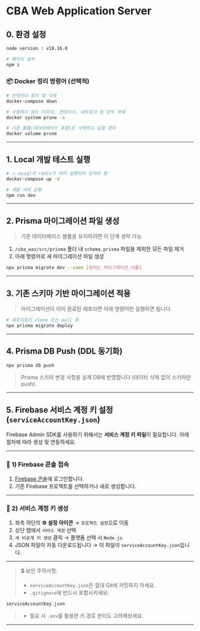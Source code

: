 # CBA Web Application Server

## 0. 환경 설정

```bash
node version : v18.16.0

# 패키지 설치
npm i
```

### 📦 Docker 정리 명령어 (선택적)

```bash
# 컨테이너 중지 및 삭제
docker-compose down

# 사용하지 않는 이미지, 컨테이너, 네트워크 등 모두 삭제
docker system prune -a

# 기존 볼륨(데이터베이스 포함)도 삭제하고 싶을 경우
docker volume prune
```

---

## 1. Local 개발 테스트 실행

```bash
# ⚠️ mysql과 redis가 미리 실행되어 있어야 함
docker-compose up -d

# 개발 서버 실행
npm run dev
```

---

## 2. Prisma 마이그레이션 파일 생성

> 기존 데이터베이스 볼륨을 유지하려면 이 단계 생략 가능

1. `/cba_was/src/prisma` 폴더 내 `schema.prisma` 파일을 제외한 모든 파일 제거
2. 아래 명령어로 새 마이그레이션 파일 생성

```bash
npx prisma migrate dev --name [원하는_마이그레이션_이름]
```

---

## 3. 기존 스키마 기반 마이그레이션 적용

> 마이그레이션이 이미 완료된 레포라면 아래 명령어만 실행하면 됩니다.

```bash
# 레포지토리 clone 또는 pull 후
npx prisma migrate deploy
```

---

## 4. Prisma DB Push (DDL 동기화)

```bash
npx prisma db push
```

> Prisma 스키마 변경 사항을 실제 DB에 반영합니다 (데이터 삭제 없이 스키마만 push).

---

## 5. Firebase 서비스 계정 키 설정 (`serviceAccountKey.json`)

Firebase Admin SDK를 사용하기 위해서는 **서비스 계정 키 파일**이 필요합니다. 아래 절차에 따라 생성 및 연동하세요.

---

### 📍 1) Firebase 콘솔 접속

1. [Firebase 콘솔](https://console.firebase.google.com/)에 로그인합니다.
2. 기존 Firebase 프로젝트를 선택하거나 새로 생성합니다.

---

### 📍 2) 서비스 계정 키 생성

1. 좌측 하단의 **⚙️ 설정 아이콘** → `프로젝트 설정`으로 이동
2. 상단 탭에서 `서비스 계정` 선택
3. `새 비공개 키 생성` 클릭 → 플랫폼 선택 시 `Node.js`
4. JSON 파일이 자동 다운로드됩니다 → 이 파일이 `serviceAccountKey.json`입니다.

---

> 🔒 보안 주의사항:
>
> - `serviceAccountKey.json`은 절대 Git에 커밋하지 마세요.
> - `.gitignore`에 반드시 포함시키세요:

```gitignore
serviceAccountKey.json
```

> - 필요 시 `.env`를 활용한 키 경로 분리도 고려해보세요.

---

